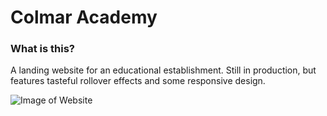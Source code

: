 # Colmar Academy

### What is this?

A landing website for an educational establishment. Still in production, but features tasteful rollover effects and some responsive design.
 
![Image of Website](https://elliewem.github.com/capstone/screenshot.png)
